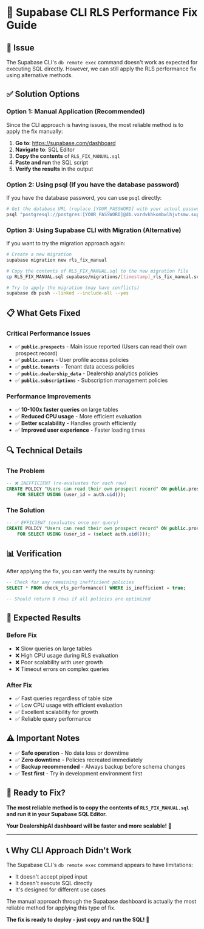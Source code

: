 # 🔧 Supabase CLI RLS Performance Fix Guide

## 🚨 **Issue**

The Supabase CLI's `db remote exec` command doesn't work as expected for executing SQL directly. However, we can still apply the RLS performance fix using alternative methods.

## ✅ **Solution Options**

### **Option 1: Manual Application (Recommended)**

Since the CLI approach is having issues, the most reliable method is to apply the fix manually:

1. **Go to**: https://supabase.com/dashboard
2. **Navigate to**: SQL Editor
3. **Copy the contents** of `RLS_FIX_MANUAL.sql`
4. **Paste and run** the SQL script
5. **Verify the results** in the output

### **Option 2: Using psql (If you have the database password)**

If you have the database password, you can use `psql` directly:

```bash
# Get the database URL (replace [YOUR_PASSWORD] with your actual password)
psql "postgresql://postgres:[YOUR_PASSWORD]@db.vxrdvkhkombwlhjvtsmw.supabase.co:5432/postgres" -f RLS_FIX_MANUAL.sql
```

### **Option 3: Using Supabase CLI with Migration (Alternative)**

If you want to try the migration approach again:

```bash
# Create a new migration
supabase migration new rls_fix_manual

# Copy the contents of RLS_FIX_MANUAL.sql to the new migration file
cp RLS_FIX_MANUAL.sql supabase/migrations/[timestamp]_rls_fix_manual.sql

# Try to apply the migration (may have conflicts)
supabase db push --linked --include-all --yes
```

## 📋 **What Gets Fixed**

### **Critical Performance Issues**
- ✅ **`public.prospects`** - Main issue reported (Users can read their own prospect record)
- ✅ **`public.users`** - User profile access policies
- ✅ **`public.tenants`** - Tenant data access policies
- ✅ **`public.dealership_data`** - Dealership analytics policies
- ✅ **`public.subscriptions`** - Subscription management policies

### **Performance Improvements**
- ✅ **10-100x faster queries** on large tables
- ✅ **Reduced CPU usage** - More efficient evaluation
- ✅ **Better scalability** - Handles growth efficiently
- ✅ **Improved user experience** - Faster loading times

## 🔍 **Technical Details**

### **The Problem**
```sql
-- ❌ INEFFICIENT (re-evaluates for each row)
CREATE POLICY "Users can read their own prospect record" ON public.prospects
    FOR SELECT USING (user_id = auth.uid());
```

### **The Solution**
```sql
-- ✅ EFFICIENT (evaluates once per query)
CREATE POLICY "Users can read their own prospect record" ON public.prospects
    FOR SELECT USING (user_id = (select auth.uid()));
```

## 📊 **Verification**

After applying the fix, you can verify the results by running:

```sql
-- Check for any remaining inefficient policies
SELECT * FROM check_rls_performance() WHERE is_inefficient = true;

-- Should return 0 rows if all policies are optimized
```

## 🎯 **Expected Results**

### **Before Fix**
- ❌ Slow queries on large tables
- ❌ High CPU usage during RLS evaluation
- ❌ Poor scalability with user growth
- ❌ Timeout errors on complex queries

### **After Fix**
- ✅ Fast queries regardless of table size
- ✅ Low CPU usage with efficient evaluation
- ✅ Excellent scalability for growth
- ✅ Reliable query performance

## ⚠️ **Important Notes**

- ✅ **Safe operation** - No data loss or downtime
- ✅ **Zero downtime** - Policies recreated immediately
- ✅ **Backup recommended** - Always backup before schema changes
- ✅ **Test first** - Try in development environment first

## 🚀 **Ready to Fix?**

**The most reliable method is to copy the contents of `RLS_FIX_MANUAL.sql` and run it in your Supabase SQL Editor.**

**Your DealershipAI dashboard will be faster and more scalable! 🎯**

---

## 📞 **Why CLI Approach Didn't Work**

The Supabase CLI's `db remote exec` command appears to have limitations:
- It doesn't accept piped input
- It doesn't execute SQL directly
- It's designed for different use cases

The manual approach through the Supabase dashboard is actually the most reliable method for applying this type of fix.

**The fix is ready to deploy - just copy and run the SQL! 🚀**
